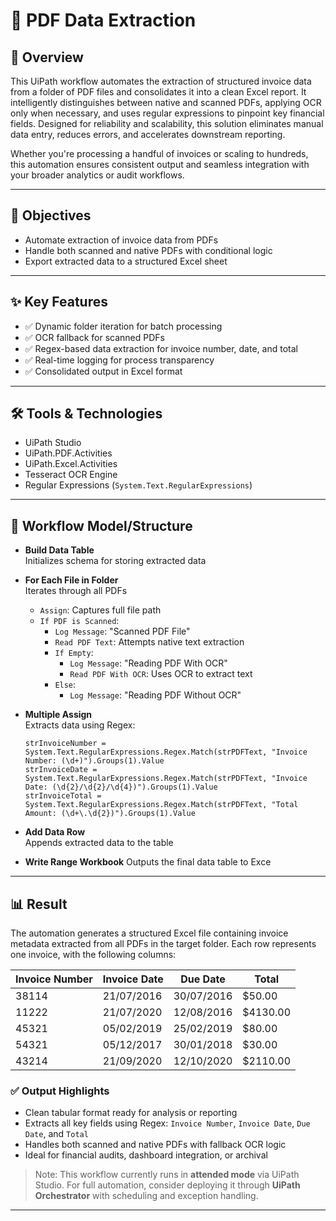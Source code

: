 # 📄 PDF Data Extraction

## 🧭 Overview
This UiPath workflow automates the extraction of structured invoice data from a folder of PDF files and consolidates it into a clean Excel report. It intelligently distinguishes between native and scanned PDFs, applying OCR only when necessary, and uses regular expressions to pinpoint key financial fields. Designed for reliability and scalability, this solution eliminates manual data entry, reduces errors, and accelerates downstream reporting.

Whether you're processing a handful of invoices or scaling to hundreds, this automation ensures consistent output and seamless integration with your broader analytics or audit workflows.

---

## 🎯 Objectives
- Automate extraction of invoice data from PDFs  
- Handle both scanned and native PDFs with conditional logic  
- Export extracted data to a structured Excel sheet

---


## ✨ Key Features
- ✅ Dynamic folder iteration for batch processing  
- ✅ OCR fallback for scanned PDFs  
- ✅ Regex-based data extraction for invoice number, date, and total  
- ✅ Real-time logging for process transparency  
- ✅ Consolidated output in Excel format

---


## 🛠️ Tools & Technologies
- UiPath Studio  
- UiPath.PDF.Activities  
- UiPath.Excel.Activities  
- Tesseract OCR Engine  
- Regular Expressions (`System.Text.RegularExpressions`)

---


## 🔄 Workflow Model/Structure
- **Build Data Table**  
  Initializes schema for storing extracted data  

- **For Each File in Folder**  
  Iterates through all PDFs  
  - `Assign`: Captures full file path  
  - `If PDF is Scanned`:  
    - `Log Message`: "Scanned PDF File"  
    - `Read PDF Text`: Attempts native text extraction  
    - `If Empty`:  
      - `Log Message`: "Reading PDF With OCR"  
      - `Read PDF With OCR`: Uses OCR to extract text  
    - `Else`:  
      - `Log Message`: "Reading PDF Without OCR"  

- **Multiple Assign**  
  Extracts data using Regex:  
  ```vbnet
  strInvoiceNumber = System.Text.RegularExpressions.Regex.Match(strPDFText, "Invoice Number: (\d+)").Groups(1).Value  
  strInvoiceDate = System.Text.RegularExpressions.Regex.Match(strPDFText, "Invoice Date: (\d{2}/\d{2}/\d{4})").Groups(1).Value  
  strInvoiceTotal = System.Text.RegularExpressions.Regex.Match(strPDFText, "Total Amount: (\d+\.\d{2})").Groups(1).Value  

- **Add Data Row**  
  Appends extracted data to the table

- **Write Range Workbook**
Outputs the final data table to Exce

---

## 📊 Result

The automation generates a structured Excel file containing invoice metadata extracted from all PDFs in the target folder. Each row represents one invoice, with the following columns:

| Invoice Number | Invoice Date | Due Date   | Total    |
|----------------|--------------|------------|----------|
| 38114          | 21/07/2016   | 30/07/2016 | $50.00   |
| 11222          | 21/07/2020   | 12/08/2016 | $4130.00 |
| 45321          | 05/02/2019   | 25/02/2019 | $80.00   |
| 54321          | 05/12/2017   | 30/01/2018 | $30.00   |
| 43214          | 21/09/2020   | 12/10/2020 | $2110.00 |

### ✅ Output Highlights
- Clean tabular format ready for analysis or reporting  
- Extracts all key fields using Regex: `Invoice Number`, `Invoice Date`, `Due Date`, and `Total`  
- Handles both scanned and native PDFs with fallback OCR logic  
- Ideal for financial audits, dashboard integration, or archival

> Note: This workflow currently runs in **attended mode** via UiPath Studio. For full automation, consider deploying it through **UiPath Orchestrator** with scheduling and exception handling.

---
